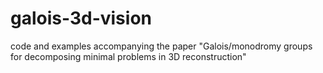 # galois-3d-vision
code and examples accompanying the paper "Galois/monodromy groups for decomposing minimal problems in 3D reconstruction"
